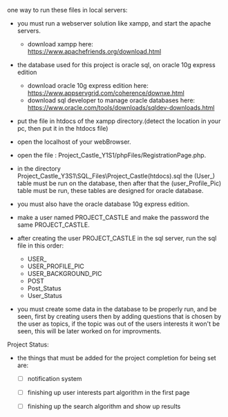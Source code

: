 one way to run these files in local servers:
   - you must run a webserver solution like xampp, and start the apache servers.
      - download xampp here: https://www.apachefriends.org/download.html
   - the database used for this project is oracle sql, on oracle 10g express edition
      - download oracle 10g express edition here: https://www.appservgrid.com/coherence/downxe.html
      - download sql developer to manage oracle databases here: https://www.oracle.com/tools/downloads/sqldev-downloads.html 
   - put the file in htdocs of the xampp directory.(detect the location in your pc, then put it in the htdocs file)
   - open the localhost of your webBrowser.
   - open the file : Project_Castle_Y1S1/phpFiles/RegistrationPage.php. 
   - in the directory Project_Castle_Y3S1\SQL_Files\Project_Castle(htdocs).sql the (User_) table must be run 
   on the database, then after that the (user_Profile_Pic) table must be run, these tables are designed for oracle database.
   - you must also have the oracle database 10g express edition.
   - make a user named PROJECT_CASTLE and make the password the same PROJECT_CASTLE.
   - after creating the user PROJECT_CASTLE in the sql server, run the sql file in this order:
      - USER_
      - USER_PROFILE_PIC
      - USER_BACKGROUND_PIC
      - POST
      - Post_Status
      - User_Status
   
   - you must create some data in the database to be properly run, and be seen, first by creating users
     then by adding questions that is chosen by the user as topics, if the topic was out of the users interests
     it won't be seen, this will be later worked on for improvments.
     


Project Status:
   - the things that must be added for the project completion for being set are:
      - [ ] notification system
      - [ ] finishing up user interests part algorithm in the first page
      - [ ] finishing up the search algorithm and show up results
























